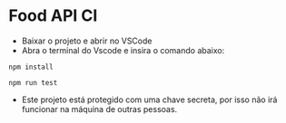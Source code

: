 # Food API CI

- Baixar o projeto e abrir no VSCode
- Abra o terminal do Vscode e insira o comando abaixo:

`npm install`

`npm run test`

- Este projeto está protegido com uma chave secreta, por isso não irá funcionar na máquina de outras pessoas.

 